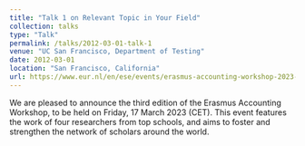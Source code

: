 ```yaml
---
title: "Talk 1 on Relevant Topic in Your Field"
collection: talks
type: "Talk"
permalink: /talks/2012-03-01-talk-1
venue: "UC San Francisco, Department of Testing"
date: 2012-03-01
location: "San Francisco, California"
url: https://www.eur.nl/en/ese/events/erasmus-accounting-workshop-2023-03-17
---
```


We are pleased to announce the third edition of the Erasmus Accounting Workshop, to be held on Friday, 17 March 2023 (CET). This event features the work of four researchers from top schools, and aims to foster and strengthen the network of scholars around the world.
